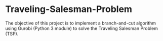 # Traveling-Salesman-Problem

The objective of this project is to implement a branch-and-cut algorithm using Gurobi (Python 3 module) to solve the Traveling Salesman Problem (TSP).

